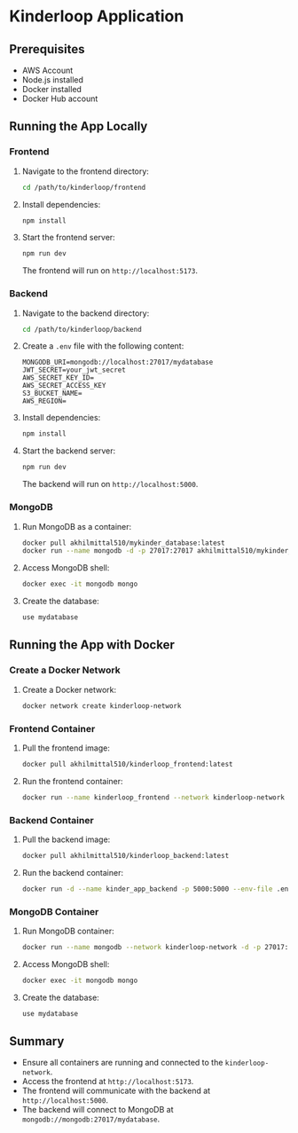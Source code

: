 # Kinderloop Application

## Prerequisites

- AWS Account
- Node.js installed
- Docker installed
- Docker Hub account

## Running the App Locally

### Frontend

1. Navigate to the frontend directory:
    ```bash
    cd /path/to/kinderloop/frontend
    ```

2. Install dependencies:
    ```bash
    npm install
    ```

3. Start the frontend server:
    ```bash
    npm run dev
    ```

    The frontend will run on `http://localhost:5173`.

### Backend

1. Navigate to the backend directory:
    ```bash
    cd /path/to/kinderloop/backend
    ```

2. Create a `.env` file with the following content:
    ```env
    MONGODB_URI=mongodb://localhost:27017/mydatabase
    JWT_SECRET=your_jwt_secret
    AWS_SECRET_KEY_ID=
    AWS_SECRET_ACCESS_KEY
    S3_BUCKET_NAME=
    AWS_REGION=
    ```

3. Install dependencies:
    ```bash
    npm install
    ```

4. Start the backend server:
    ```bash
    npm run dev
    ```

    The backend will run on `http://localhost:5000`.

### MongoDB

1. Run MongoDB as a container:
    ```bash
    docker pull akhilmittal510/mykinder_database:latest
    docker run --name mongodb -d -p 27017:27017 akhilmittal510/mykinder_database:latest
    ```

2. Access MongoDB shell:
    ```bash
    docker exec -it mongodb mongo
    ```

3. Create the database:
    ```javascript
    use mydatabase
    ```

## Running the App with Docker

### Create a Docker Network

1. Create a Docker network:
    ```bash
    docker network create kinderloop-network
    ```

### Frontend Container

1. Pull the frontend image:
    ```bash
    docker pull akhilmittal510/kinderloop_frontend:latest
    ```

2. Run the frontend container:
    ```bash
    docker run --name kinderloop_frontend --network kinderloop-network -p 5173:5173 -d akhilmittal510/kinderloop_frontend:latest
    ```

### Backend Container

1. Pull the backend image:
    ```bash
    docker pull akhilmittal510/kinderloop_backend:latest
    ```

2. Run the backend container:
    ```bash
    docker run -d --name kinder_app_backend -p 5000:5000 --env-file .env --network kinderloop-network akhilmittal510/kinderloop_backend:latest akhilmittal510/kinderloop_backend:latest
    ```

### MongoDB Container

1. Run MongoDB container:
    ```bash
    docker run --name mongodb --network kinderloop-network -d -p 27017:27017 akhilmittal510/mykinder_database:latest
    ```

2. Access MongoDB shell:
    ```bash
    docker exec -it mongodb mongo
    ```

3. Create the database:
    ```javascript
    use mydatabase
    ```

## Summary

- Ensure all containers are running and connected to the `kinderloop-network`.
- Access the frontend at `http://localhost:5173`.
- The frontend will communicate with the backend at `http://localhost:5000`.
- The backend will connect to MongoDB at `mongodb://mongodb:27017/mydatabase`.
